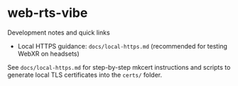 # web-rts-vibe

Development notes and quick links

- Local HTTPS guidance: `docs/local-https.md` (recommended for testing WebXR on headsets)

See `docs/local-https.md` for step-by-step mkcert instructions and scripts to generate local TLS certificates into the `certs/` folder.
